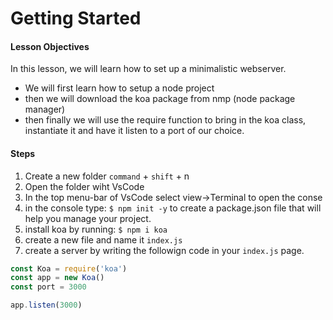 # Getting Started

#### Lesson Objectives
In this lesson, we will learn how to set up a minimalistic webserver. 
- We will first learn how to setup a node project 
- then we will download the koa package from nmp (node package manager)
- then finally we will use the require function to bring in the koa class, instantiate it and have it listen to a port of our choice.

#### Steps
1. Create a new folder <code>command</code> + <code>shift</code> + n 
2. Open the folder wiht VsCode
3. In the top menu-bar of VsCode select view->Terminal to open the conse
4. in the console type: <code>$ npm init -y</code> to create a package.json file that will help you manage your project. 
4. install koa by running: <code>$ npm i koa</code> 
5. create a new file and name it <code>index.js</code> 
6. create a server by writing the followign code in your <code>index.js</code> page.

```js
const Koa = require('koa')
const app = new Koa()
const port = 3000

app.listen(3000)
```


